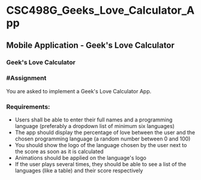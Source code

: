# CSC498G_Geeks_Love_Calculator_App
## Mobile Application - Geek's Love Calculator

### Geek's Love Calculator
### #Assignment

You are asked to implement a Geek's Love Calculator App.
<br />
### Requirements:
- Users shall be able to enter their full names and a programming language (preferably a dropdown list of minimum six languages)
- The app should display the percentage of love between the user and the chosen programming language (a random number between 0 and 100)
- You should show the logo of the language chosen by the user next to the score as soon as it is calculated
- Animations should be applied on the language's logo
- If the user plays several times, they should be able to see a list of the languages (like a table) and their score respectively
